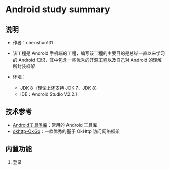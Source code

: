 # Android study summary
## 说明


- 作者：chenshun131
- 该工程是 Android 手机端的工程，编写该工程的主要目的是总结一直以来学习的 Android 知识，其中包含一些优秀的开源工程以及自己对 Android 的理解所封装框架


- 环境：
    - JDK 8（理论上还支持 JDK 7、JDK 8）
    - IDE：Android Studio V2.2.1


## 技术参考
* [Android工具类库](https://github.com/jingle1267/android-utils)：常用的 Android 工具库
* [okhttp-OkGo](https://github.com/jeasonlzy/okhttp-OkGo)：一款优秀的基于 OkHttp 访问网络框架


## 内置功能
1. 登录

